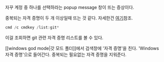 자꾸 계정 중 하나를 선택하라는 popup message 창이 뜨는 증상이다.

중복되는 자격 증명이 두 개 이상일때 뜨는 것 같다. 자세한건 [여기](https://velog.io/@ssm0725/GitHub-%EC%82%AC%EC%9A%A9-%EC%A4%91-Select-an-account-%EC%B0%BD%EC%9D%B4-%EB%9C%A8%EB%8A%94-%EA%B2%BD%EC%9A%B0)참조.
```powershell
cmd /c cmdkey /list:git*
```
이걸 조회하면 git 관련 자격 증명 리스트를 볼 수 있다.

[[windows god mode|갓 모드 폴더]]에서 검색창에 '자격 증명'을 친다. 'Windows 자격 증명'으로 들어간다.
중복되는 필요없는 자격 증명을 지워준다.